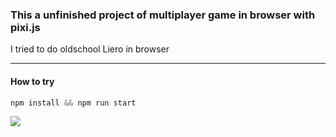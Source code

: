 ### This a unfinished project of multiplayer game in browser with pixi.js

I tried to do oldschool Liero in browser

-----

#### How to try

```js
npm install && npm run start
```

![](liero.gif)
